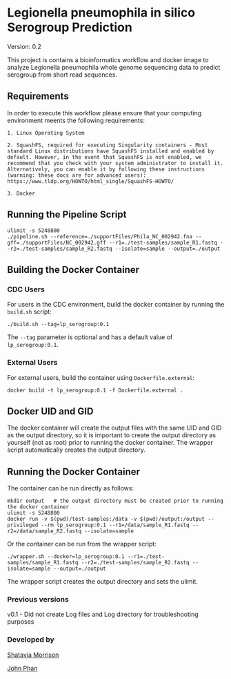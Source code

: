 # Legionella pneumophila in silico Serogroup Prediction

Version: 0.2

This project is contains a bioinformatics workflow and docker image to analyze Legionella pneumophila whole genome sequencing data to predict serogroup from short read sequences.

## Requirements

In order to execute this workflow please ensure that your computing environment meents the following requirements:

    1. Linux Operating System

    2. SquashFS, required for executing Singularity containers - Most standard Linux distributions have SquashFS installed and enabled by default. However, in the event that SquashFS is not enabled, we recommend that you check with your system administrator to install it. Alternatively, you can enable it by following these instructions (warning: these docs are for advanced users): https://www.tldp.org/HOWTO/html_single/SquashFS-HOWTO/

    3. Docker

## Running the Pipeline Script

```
ulimit -s 5248800
./pipeline.sh --reference=./supportFiles/Phila_NC_002942.fna --gff=./supportFiles/NC_002942.gff --r1=./test-samples/sample_R1.fastq --r2=./test-samples/sample_R2.fastq --isolate=sample --output=./output
```
## Building the Docker Container

### CDC Users

For users in the CDC environment, build the docker container by running the `build.sh` script:

```
./build.sh --tag=lp_serogroup:0.1
```

The `--tag` parameter is optional and has a default value of `lp_serogroup:0.1`.

### External Users

For external users, build the container using ``Dockerfile.external``:

```
docker build -t lp_serogroup:0.1 -f Dockerfile.external .
```

## Docker UID and GID

The docker container will create the output files with the same UID and GID as the output directory, so it is important to create the output directory as yourself (not as root) prior to running the docker container. The wrapper script automatically creates the output directory. 

## Running the Docker Container

The container can be run directly as follows:

```
mkdir output   # the output directory must be created prior to running the docker container
ulimit -s 5248800
docker run -v $(pwd)/test-samples:/data -v $(pwd)/output:/output --privileged --rm lp_serogroup:0.1 --r1=/data/sample_R1.fastq --r2=/data/sample_R2.fastq --isolate=sample
```

Or the container can be run from the wrapper script:

```
./wrapper.sh --docker=lp_serogroup:0.1 --r1=./test-samples/sample_R1.fastq --r2=./test-samples/sample_R2.fastq --isolate=sample --output=./output
```

The wrapper script creates the output directory and sets the ulimit.

### Previous versions
v0.1 - Did not create Log files and Log directory for troubleshooting purposes

### Developed by

[Shatavia Morrison](https://github.com/SMorrison42)


[John Phan](https://github.com/jhphan)

